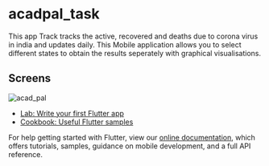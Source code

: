 # acadpal_task

This app Track tracks the active, recovered and deaths due to corona virus in india and updates daily.
This Mobile application allows you to select different states to obtain the results seperately with graphical visualisations.

## Screens

![acad_pal](https://user-images.githubusercontent.com/59207688/93010836-535deb00-f5ae-11ea-979d-9c6c619d0b47.gif)

- [Lab: Write your first Flutter app](https://flutter.dev/docs/get-started/codelab)
- [Cookbook: Useful Flutter samples](https://flutter.dev/docs/cookbook)

For help getting started with Flutter, view our
[online documentation](https://flutter.dev/docs), which offers tutorials,
samples, guidance on mobile development, and a full API reference.

